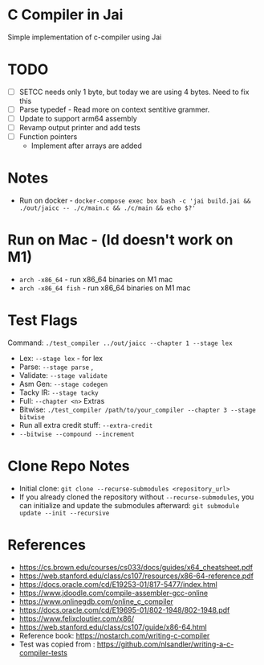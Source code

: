 # C Compiler in Jai

Simple implementation of c-compiler using Jai


# TODO
- [ ] SETCC needs only 1 byte, but today we are using 4 bytes. Need to fix this
- [ ] Parse typedef - Read more on context sentitive grammer.
- [ ] Update to support arm64 assembly
- [ ] Revamp output printer and add tests
- [ ] Function pointers
    - Implement after arrays are added


# Notes
- Run on docker - `docker-compose exec box bash -c 'jai build.jai && ./out/jaicc -- ./c/main.c && ./c/main && echo $?'`

# Run on Mac - (ld doesn't work on M1)
- `arch -x86_64` - run x86_64 binaries on M1 mac
- `arch -x86_64 fish` - run x86_64 binaries on M1 mac

# Test Flags
Command: `./test_compiler ../out/jaicc --chapter 1 --stage lex`
- Lex: `--stage lex` - for lex
- Parse: `--stage parse` ,  
- Validate: `--stage validate`
- Asm Gen: `--stage codegen`
- Tacky IR: `--stage tacky`
- Full: `--chapter <n>`
Extras
- Bitwise: `./test_compiler /path/to/your_compiler --chapter 3 --stage bitwise`
- Run all extra credit stuff: `--extra-credit`
- `--bitwise --compound --increment`


# Clone Repo Notes
- Initial clone: `git clone --recurse-submodules <repository_url>`
- If you already cloned the repository without `--recurse-submodules`, you can initialize and update the submodules afterward: `git submodule update --init --recursive`


# References
- https://cs.brown.edu/courses/cs033/docs/guides/x64_cheatsheet.pdf
- https://web.stanford.edu/class/cs107/resources/x86-64-reference.pdf
- https://docs.oracle.com/cd/E19253-01/817-5477/index.html
- https://www.jdoodle.com/compile-assembler-gcc-online
- https://www.onlinegdb.com/online_c_compiler
- https://docs.oracle.com/cd/E19695-01/802-1948/802-1948.pdf
- https://www.felixcloutier.com/x86/
- https://web.stanford.edu/class/cs107/guide/x86-64.html
- Reference book: https://nostarch.com/writing-c-compiler
- Test was copied from : https://github.com/nlsandler/writing-a-c-compiler-tests


